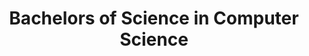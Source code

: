 ---
title: Bachelors of Science in Computer Science
organization: Appalachain State University
organizationUrl: https://www.appstate.edu
location: Boone, NC
start: 2017-08-21
end: 2019-12-15
---